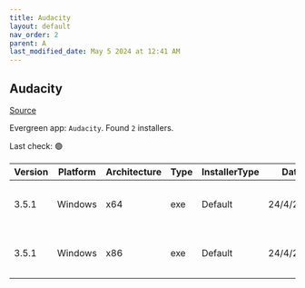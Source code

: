 ```yaml
---
title: Audacity
layout: default
nav_order: 2
parent: A
last_modified_date: May 5 2024 at 12:41 AM
---
```


## Audacity

[Source](https://www.audacityteam.org/)

Evergreen app: `Audacity`. Found `2` installers.

Last check: 🟢

| Version | Platform | Architecture | Type | InstallerType | Date      | Size     | URI                                                                                                                                                                                                      |
| ------- | -------- | ------------ | ---- | ------------- | --------- | -------- | -------------------------------------------------------------------------------------------------------------------------------------------------------------------------------------------------------- |
| 3.5.1   | Windows  | x64          | exe  | Default       | 24/4/2024 | 16087032 | [https://github.com/audacity/audacity/releases/download/Audacity-3.5.1/audacity-win-3.5.1-64bit.exe](https://github.com/audacity/audacity/releases/download/Audacity-3.5.1/audacity-win-3.5.1-64bit.exe) |
| 3.5.1   | Windows  | x86          | exe  | Default       | 24/4/2024 | 14633232 | [https://github.com/audacity/audacity/releases/download/Audacity-3.5.1/audacity-win-3.5.1-32bit.exe](https://github.com/audacity/audacity/releases/download/Audacity-3.5.1/audacity-win-3.5.1-32bit.exe) |
